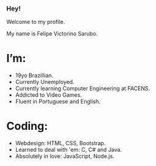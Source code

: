 ### Hey!
Welcome to my profile.

My name is Felipe Victorino Sarubo.

# I’m:
- 19yo Brazillian.
- Currently Unemployed.
- Currently learning Computer Engineering at FACENS.
- Addicted to Video Games.
- Fluent in Portuguese and English.

# Coding:
- Webdesign: HTML, CSS, Bootstrap.
- Learned to deal with 'em: C, C# and Java.
- Absolutely in love: JavaScript, Node.js.

